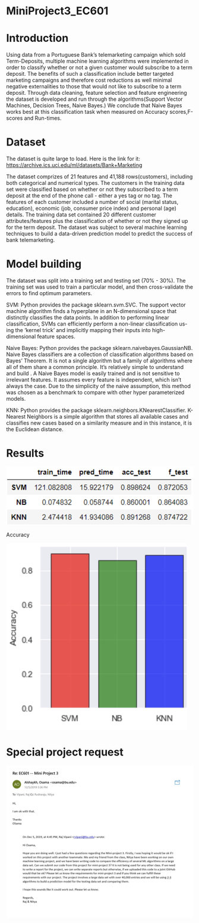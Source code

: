 # MiniProject3_EC601

# Introduction 
Using data from a Portuguese Bank’s telemarketing campaign which sold Term-Deposits, multiple machine learning algorithms were implemented in order to classify whether or not a given customer would subscribe to a term deposit. The benefits of such a classification include better targeted marketing campaigns and therefore cost reductions as well minimal negative externalities to those that would not like to subscribe to a term deposit. Through data cleaning, feature selection and feature engineering the dataset is developed and run through the algorithms(Support Vector Machines, Decision Trees, Naive Bayes.) We conclude that Naive Bayes works best at this classification task when measured on Accuracy scores,F-scores and Run-times.

# Dataset
The dataset is quite large to load. Here is the link for it:
https://archive.ics.uci.edu/ml/datasets/Bank+Marketing 


The dataset comprizes of 21 features and 41,188 rows(customers), including both categorical and numerical types. The customers in the training data set were classified based on whether or not they subscribed to a term deposit at the
end of the phone call - either a yes tag or no tag. The features of each customer included a number of
social (marital status, education), economic (job, consumer price index) and personal (age)
details. The training data set contained 20 different customer attributes/features plus the
classification of whether or not they signed up for the term deposit. The dataset was subject
to several machine learning techniques to build a data-driven prediction model to predict
the success of bank telemarketing.


 # Model building
The dataset was split into a training set and testing set (70% - 30%). The training set
was used to train a particular model, and then cross-validate the errors to find optimum
parameters.

SVM:
Python provides the package sklearn.svm.SVC. The support vector machine algorithm finds
a hyperplane in an N-dimensional space that distinctly classifies the data points. In addition
to performing linear classification, SVMs can efficiently perform a non-linear classification us-
ing the ‘kernel trick’ and implicitly mapping their inputs into high-dimensional feature spaces.

Naive Bayes:
Python provides the package sklearn.naivebayes.GaussianNB. Naive Bayes classifiers are a
collection of classification algorithms based on Bayes’ Theorem. It is not a single algorithm
but a family of algorithms where all of them share a common principle. It’s relatively simple
to understand and build . A Naive Bayes model is easily trained and is not sensitive to
irrelevant features. It assumes every feature is independent, which isn’t always the case.
Due to the simplicity of the naive assumption, this method was chosen as a benchmark to
compare with other hyper parameterized models.

KNN:
Python provides the package sklearn.neighbors.KNearestClassifier. K-Nearest Neighbors is a
simple algorithm that stores all available cases and classifies new cases based on a similarity
measure and in this instance, it is the Euclidean distance.

# Results
<img src = "https://github.com/NityaRaju/MiniProject3_EC601/blob/master/Screen%20Shot%202019-12-06%20at%203.44.01%20PM.png">

Accuracy


<img src ="https://github.com/NityaRaju/MiniProject3_EC601/blob/master/Screen%20Shot%202019-12-06%20at%203.54.18%20PM.png">

# Special project request

<img src = "https://github.com/NityaRaju/MiniProject3_EC601/blob/master/email.jpg">
